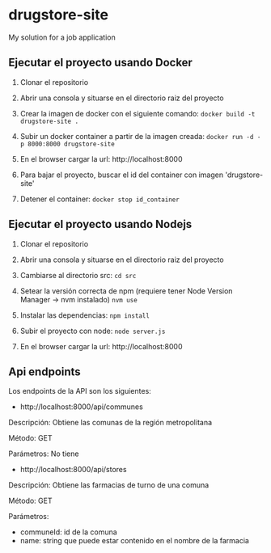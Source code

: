 # drugstore-site
My solution for a job application

## Ejecutar el proyecto usando Docker

1. Clonar el repositorio
2. Abrir una consola y situarse en el directorio raiz del proyecto
3. Crear la imagen de docker con el siguiente comando: 
```docker build -t drugstore-site .```

4. Subir un docker container a partir de la imagen creada:
```docker run -d -p 8000:8000 drugstore-site```

5. En el browser cargar la url: http://localhost:8000

6. Para bajar el proyecto, buscar el id del container con imagen 'drugstore-site'

7. Detener el container:
```docker stop id_container```

## Ejecutar el proyecto usando Nodejs

1. Clonar el repositorio
2. Abrir una consola y situarse en el directorio raiz del proyecto
3. Cambiarse al directorio src:
```cd src```

3. Setear la versión correcta de npm (requiere tener Node Version Manager -> nvm instalado)
```nvm use```

3. Instalar las dependencias:
```npm install```


4. Subir el proyecto con node:
```node server.js```

6. En el browser cargar la url: http://localhost:8000

## Api endpoints

Los endpoints de la API son los siguientes:

- http://localhost:8000/api/communes

Descripción: Obtiene las comunas de la región metropolitana

Método: GET

Parámetros: No tiene


- http://localhost:8000/api/stores

Descripción: Obtiene las farmacias de turno de una comuna

Método: GET

Parámetros:
- communeId: id de la comuna
- name: string que puede estar contenido en el nombre de la farmacia
